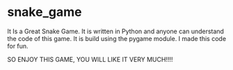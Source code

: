 # snake_game
It Is a Great Snake Game.
It is written in Python and anyone can understand the code of this game.
It is build using the pygame module.
I made this code for fun.

SO ENJOY THIS GAME, YOU WILL LIKE IT VERY MUCH!!!!
